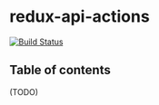# redux-api-actions

[![Build Status](https://travis-ci.org/geminiyellow/redux-api-actions.svg?branch=master)](https://travis-ci.org/geminiyellow/redux-api-actions)

## Table of contents

(TODO)

